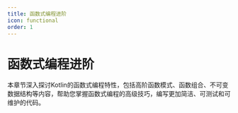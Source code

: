 ```yaml
---
title: 函数式编程进阶
icon: functional
order: 1
---
```


# 函数式编程进阶

本章节深入探讨Kotlin的函数式编程特性，包括高阶函数模式、函数组合、不可变数据结构等内容，帮助您掌握函数式编程的高级技巧，编写更加简洁、可测试和可维护的代码。
